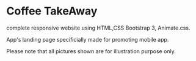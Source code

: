# Coffee TakeAway 

complete responsive website using HTML,CSS Bootstrap 3, Animate.css. 

App's landing page specificially made for promoting mobile app. 

Please note that all pictures shown are for illustration purpose only. 

